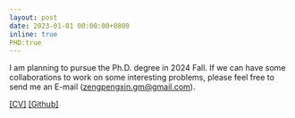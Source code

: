 ```yaml
---
layout: post
date: 2023-01-01 00:00:00+0800
inline: true
PHD:true
---
```

I am planning to pursue the Ph.D. degree in 2024 Fall. If we can have some collaborations to work on some interesting problems, please feel free to send me an E-mail ([zengpengxin.gm@gmail.com](mailto:zengpengxin.gm@gmail.com)). 

 [[CV]](https://github.com/PengxinZeng/PengxinZeng.github.io/blob/master/CV_Pengxin_SichuanUniversity.pdf) [[Github]](https://github.com/PengxinZeng?tab=repositories)
